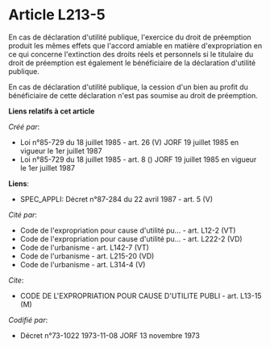 # Article L213-5

En cas de déclaration d'utilité publique, l'exercice du droit de préemption produit les mêmes effets que l'accord amiable en
matière d'expropriation en ce qui concerne l'extinction des droits réels et personnels si le titulaire du droit de préemption
est également le bénéficiaire de la déclaration d'utilité publique.

En cas de déclaration d'utilité publique, la cession d'un bien au profit du bénéficiaire de cette déclaration n'est pas
soumise au droit de préemption.

**Liens relatifs à cet article**

_Créé par_:

  - Loi n°85-729 du 18 juillet 1985 - art. 26 (V) JORF 19 juillet 1985   en vigueur le 1er juillet 1987
  - Loi n°85-729 du 18 juillet 1985 - art. 8 () JORF 19 juillet 1985   en vigueur le 1er juillet 1987

**Liens**:

  - SPEC_APPLI: Décret n°87-284 du 22 avril 1987 - art. 5 (V)

_Cité par_:

  - Code de l'expropriation pour cause d'utilité pu... - art. L12-2 (VT)
  - Code de l'expropriation pour cause d'utilité pu... - art. L222-2 (VD)
  - Code de l'urbanisme - art. L142-7 (VT)
  - Code de l'urbanisme - art. L215-20 (VD)
  - Code de l'urbanisme - art. L314-4 (V)

_Cite_:

  - CODE DE L'EXPROPRIATION POUR CAUSE D'UTILITE PUBLI - art. L13-15 (M)

_Codifié par_:

  - Décret n°73-1022 1973-11-08 JORF 13 novembre 1973
